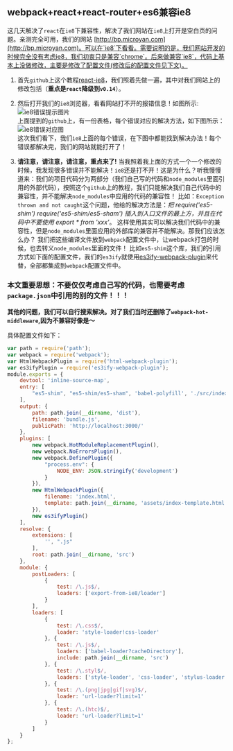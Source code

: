 ## webpack+react+react-router+es6兼容ie8

 这几天解决了`react`在`ie8`下兼容性，解决了我们网站在`ie8`上打开是空白页的问题。亲测完全可用，我们的网站 [http://bp.microyan.com](http://bp.microyan.com)。可以在`ie8`下看看。需要说明的是，我们网站开发的时候完全没有考虑ie8，我们初衷只是兼容`chrome`。后来做兼容`ie8`，代码上基本上没做修改，主要是修改了配置文件(修改后的配置文件见下文)。

1. 首先`github`上这个教程[react-ie8][1]，我们照着先做一遍，其中对我们网站上的修改包括（**重点是`react`降级到`v0.14`**）。

2. 然后打开我们的`ie8`浏览器，看看网站打不开的报错信息！如图所示:<br />
![ie8错误提示图片](http://oqcb8djlw.bkt.clouddn.com/ie8%E9%94%99%E8%AF%AF.jpg)<br />
上面提到的`github`上，有一份表格，每个错误对应的解决方法，如下图所示：<br />
![ie8错误对应图](http://oqcb8djlw.bkt.clouddn.com/ie8%E8%A7%A3%E5%86%B3%E6%96%B9%E5%BC%8F.jpg)<br />
这次我们看下，我们`ie8`上面的每个错误，在下图中都能找到解决办法！每个错误都解决完，我们的网站就能打开了！

3. **请注意，请注意，请注意，重点来了!**
当我照着我上面的方式一个一个修改的时候，我发现很多错误并不能解决！`ie8`还是打不开！这是为什么？听我慢慢道来：我们的项目代码分为两部分（我们自己写的代码和`node_modules`里面引用的外部代码），按照这个`github`上的教程，我们只能解决我们自己代码中的兼容性，并不能解决`node_modules`中应用的代码的兼容性！
比如：`Exception thrown and not caught`这个问题，他给的解决方法是：*把 require('es5-shim') require('es5-shim/es5-sham') 插入到入口文件的最上方，并且在代码中不要使用 export * from 'xxx'*。
这样使用其实可以解决我们代码中的兼容性，但是`node_modules`里面应用的外部库的兼容并不能解决。那我们应该怎么办？
我们把这些编译文件放到`webpack`配置文件中，让webpack打包的时候，也去转义`node_modules`里面的文件！
比如`es5-shim`这个库，我们的引用方式如下面的配置文件，我们的`es3ify`就使用[es3ify-webpack-plugin](https://github.com/BryceHQ/es3ify-webpack-plugin)来代替，全部都集成到`webpack`配置文件中。


### 本文重要思想：不要仅仅考虑自己写的代码，也需要考虑`package.json`中引用的别的文件！！！

**其他的问题，我们可以自行搜索解决。对了我们当时还删除了`webpack-hot-middleware`,因为不兼容好像是～**


具体配置文件如下：
```javascript
var path = require('path');
var webpack = require('webpack');
var HtmlWebpackPlugin = require('html-webpack-plugin');
var es3ifyPlugin = require('es3ify-webpack-plugin');
module.exports = {
    devtool: 'inline-source-map',
    entry: [
        "es5-shim", "es5-shim/es5-sham", 'babel-polyfill', './src/index'
    ],
    output: {
        path: path.join(__dirname, 'dist'),
        filename: 'bundle.js',
        publicPath: 'http://localhost:3000/'
    },
    plugins: [
        new webpack.HotModuleReplacementPlugin(),
        new webpack.NoErrorsPlugin(),
        new webpack.DefinePlugin({
            "process.env": {
                NODE_ENV: JSON.stringify('development')
            }
        }),
        new HtmlWebpackPlugin({
            filename: 'index.html',
            template: path.join(__dirname, 'assets/index-template.html')
        }),
        new es3ifyPlugin()
    ],
    resolve: {
        extensions: [
            '', ".js"
        ],
        root: path.join(__dirname, 'src')
    },
    module: {
        postLoaders: [
            {
                test: /\.js$/,
                loaders: ['export-from-ie8/loader']
            }
        ],
        loaders: [
            {
                test: /\.css$/,
                loader: 'style-loader!css-loader'
            }, {
                test: /\.js$/,
                loaders: ['babel-loader?cacheDirectory'],
                include: path.join(__dirname, 'src')
            }, {
                test: /\.styl$/,
                loaders: ['style-loader', 'css-loader', 'stylus-loader']
            }, {
                test: /\.(png|jpg|gif|svg)$/,
                loader: 'url-loader?limit=1'
            }, {
                test: /\.(htc)$/,
                loader: 'url-loader?limit=1'
            }
        ]
    }
};

```

[1]: https://github.com/xcatliu/react-ie8#cn-make-your-react-app-work-in-ie8
